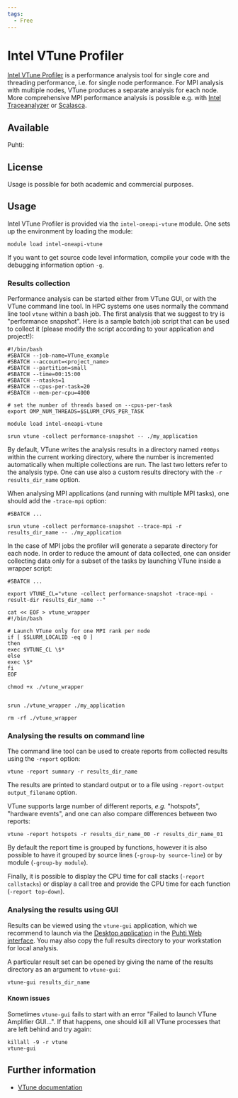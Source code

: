 ```yaml
---
tags:
  - Free
---
```


# Intel VTune Profiler

[Intel VTune Profiler](https://www.intel.com/content/www/us/en/docs/vtune-profiler/user-guide/2023-0/overview.html) is a performance analysis tool for single core and threading performance, i.e. for single node performance. For MPI analysis with multiple nodes, VTune produces a separate analysis for each node. More comprehensive MPI performance analysis is possible e.g. with [Intel Traceanalyzer](itac.md) or [Scalasca](scalasca.md).

## Available

Puhti:

## License

Usage is possible for both academic and commercial purposes.

## Usage

Intel VTune Profiler is provided via the `intel-oneapi-vtune` module. One sets up the environment by loading the module:

```
module load intel-oneapi-vtune
```

If you want to get source code level information, compile your code with the debugging information option `-g`.

### Results collection

Performance analysis can be started either from VTune GUI, or with the VTune command line tool. In HPC systems
one uses normally the command line tool `vtune` within a bash job. The first analysis that we suggest to try is
"performance snapshot". Here is a sample batch job script that can be used to collect it
(please modify the script according to your application and project!):

```
#!/bin/bash
#SBATCH --job-name=VTune_example
#SBATCH --account=<project_name>
#SBATCH --partition=small
#SBATCH --time=00:15:00
#SBATCH --ntasks=1
#SBATCH --cpus-per-task=20
#SBATCH --mem-per-cpu=4000

# set the number of threads based on --cpus-per-task
export OMP_NUM_THREADS=$SLURM_CPUS_PER_TASK

module load intel-oneapi-vtune

srun vtune -collect performance-snapshot -- ./my_application
```

By default, VTune writes the analysis results in a directory named `r000ps` within the current working directory,
where the number is incremented automatically when multiple collections are run. The last two letters refer to the analysis
type. One can use also a custom results directory with the `-r results_dir_name` option.

When analysing MPI applications (and running with multiple MPI tasks), one should add the `-trace-mpi` option:

```
#SBATCH ...

srun vtune -collect performance-snapshot --trace-mpi -r results_dir_name -- ./my_application
```

In the case of MPI jobs the profiler will generate a separate directory for each node. In order to reduce the amount of data collected, one can onsider collecting data only for a subset of the tasks by launching VTune inside a wrapper script:

```
#SBATCH ...

export VTUNE_CL="vtune -collect performance-snapshot -trace-mpi -result-dir results_dir_name --"

cat << EOF > vtune_wrapper
#!/bin/bash

# Launch VTune only for one MPI rank per node
if [ $SLURM_LOCALID -eq 0 ]
then
exec $VTUNE_CL \$*
else
exec \$*
fi
EOF

chmod +x ./vtune_wrapper


srun ./vtune_wrapper ./my_application

rm -rf ./vtune_wrapper
```

### Analysing the results on command line

The command line tool can be used to create reports from collected results
using the `-report` option:

```
vtune -report summary -r results_dir_name
```

The results are printed to standard output or to a file using `-report-output output_filename` option.

VTune supports large number of different reports, *e.g.* "hotspots", "hardware events", and one can also
compare differences between two reports:

```
vtune -report hotspots -r results_dir_name_00 -r results_dir_name_01
```

By default the report time is grouped by functions, however it is also possible to
have it grouped by source lines (`-group-by source-line`) or by module
(`-group-by module`).

Finally, it is possible to display the CPU time for call stacks
(`-report callstacks`) or display a call tree and provide the CPU time for
each function (`-report top-down`).


### Analysing the results using GUI

Results can be viewed using the `vtune-gui` application, which we recommend to launch via the [Desktop application](../computing/webinterface/desktop.md) in the [Puhti Web interface](https://puhti.csc.fi). You may also copy the full results directory
to your workstation for local analysis.

A particular result set can be opened by giving the name of the results directory as an argument to `vtune-gui`:

```bash
vtune-gui results_dir_name
```

#### Known issues

Sometimes `vtune-gui` fails to start with an error "Failed to launch VTune Amplifier GUI...". If that happens, one should kill
all VTune processes that are left behind and try again:

```
killall -9 -r vtune
vtune-gui
```

## Further information

- [VTune documentation](https://www.intel.com/content/www/us/en/docs/vtune-profiler/user-guide/2024-1/overview.html)
